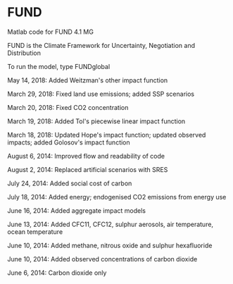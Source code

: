 FUND
====

Matlab code for FUND 4.1 MG

FUND is the Climate Framework for Uncertainty, Negotiation and Distribution

To run the model, type FUNDglobal

May 14, 2018: Added Weitzman's other impact function

March 29, 2018: Fixed land use emissions; added SSP scenarios

March 20, 2018: Fixed CO2 concentration

March 19, 2018: Added Tol's piecewise linear impact function

March 18, 2018: Updated Hope's impact function; updated observed impacts; added Golosov's impact function

August 6, 2014: Improved flow and readability of code

August 2, 2014: Replaced artificial scenarios with SRES

July 24, 2014: Added social cost of carbon

July 18, 2014: Added energy; endogenised CO2 emissions from energy use

June 16, 2014: Added aggregate impact models

June 13, 2014: Added CFC11, CFC12, sulphur aerosols, air temperature, ocean temperature

June 10, 2014: Added methane, nitrous oxide and sulphur hexafluoride

June 10, 2014: Added observed concentrations of carbon dioxide

June 6, 2014: Carbon dioxide only
